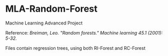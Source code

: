 # MLA-Random-Forest

Machine Learning Advanced Project

Reference:
<cite>Breiman, Leo. "Random forests." Machine learning 45.1 (2001): 5-32.</cite>

Files contain regression trees, using both RI-Forest and RC-Forest
